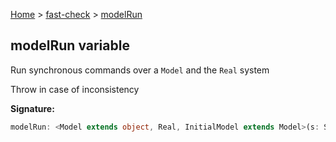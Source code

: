 [Home](/) &gt; [fast-check](../fast-check.md) &gt; [modelRun](modelRun.md)

## modelRun variable

Run synchronous commands over a `Model` and the `Real` system

Throw in case of inconsistency

<b>Signature:</b>

```typescript
modelRun: <Model extends object, Real, InitialModel extends Model>(s: Setup<InitialModel, Real>, cmds: Iterable<Command<Model, Real>> | CommandsIterable<Model, Real, void, false>) => void
```
